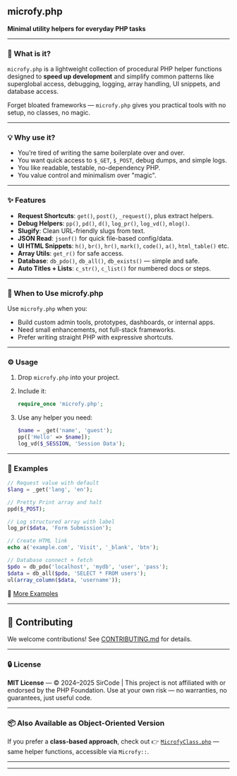 ## microfy.php

**Minimal utility helpers for everyday PHP tasks**

---

### 🧰 What is it?

`microfy.php` is a lightweight collection of procedural PHP helper functions designed to **speed up development** and simplify common patterns like superglobal access, debugging, logging, array handling, UI snippets, and database access.

Forget bloated frameworks — `microfy.php` gives you practical tools with no setup, no classes, no magic.

---

### 💡 Why use it?

* You’re tired of writing the same boilerplate over and over.
* You want quick access to `$_GET`, `$_POST`, debug dumps, and simple logs.
* You like readable, testable, no-dependency PHP.
* You value control and minimalism over "magic".

---

### ✨ Features

* **Request Shortcuts**: `get()`, `post()`, `_request()`, plus extract helpers.
* **Debug Helpers**: `pp()`, `pd()`, `d()`, `log_pr()`, `log_vd()`, `mlog()`.
* **Slugify**: Clean URL-friendly slugs from text.
* **JSON Read**: `jsonf()` for quick file-based config/data.
* **UI HTML Snippets**: `h()`, `br()`, `hr()`, `mark()`, `code()`, `a()`, `html_table()` etc.
* **Array Utils**: `get_r()` for safe access.
* **Database**: `db_pdo()`, `db_all()`, `db_exists()` — simple and safe.
* **Auto Titles + Lists**: `c_str()`, `c_list()` for numbered docs or steps.

---

### 📌 When to Use microfy.php

Use `microfy.php` when you:

* Build custom admin tools, prototypes, dashboards, or internal apps.
* Need small enhancements, not full-stack frameworks.
* Prefer writing straight PHP with expressive shortcuts.

---

### ⚙️ Usage

1. Drop `microfy.php` into your project.

2. Include it:

   ```php
   require_once 'microfy.php';
   ```

3. Use any helper you need:

   ```php
   $name = _get('name', 'guest');
   pp(['Hello' => $name]);
   log_vd($_SESSION, 'Session Data');
   ```

---

### 🧪 Examples

```php
// Request value with default
$lang = _get('lang', 'en');

// Pretty Print array and halt
ppd($_POST);

// Log structured array with label
log_pr($data, 'Form Submission');

// Create HTML link
echo a('example.com', 'Visit', '_blank', 'btn');

// Database connect + fetch
$pdo = db_pdo('localhost', 'mydb', 'user', 'pass');
$data = db_all($pdo, 'SELECT * FROM users');
ul(array_column($data, 'username'));
```

🧪 [More Examples](https://exampe.com/microfy/)

---


## 🤝 Contributing

We welcome contributions! See [CONTRIBUTING.md](CONTRIBUTING.md) for details.

---

### 🔒 License

**MIT License** — © 2024–2025 SirCode |
This project is not affiliated with or endorsed by the PHP Foundation.
Use at your own risk — no warranties, no guarantees, just useful code.

---

### 📦 Also Available as Object-Oriented Version

If you prefer a **class-based approach**, check out
👉 [`MicrofyClass.php`](https://github.com/sircode/MicrofyClass.php) — same helper functions, accessible via `Microfy::`.

---

---
